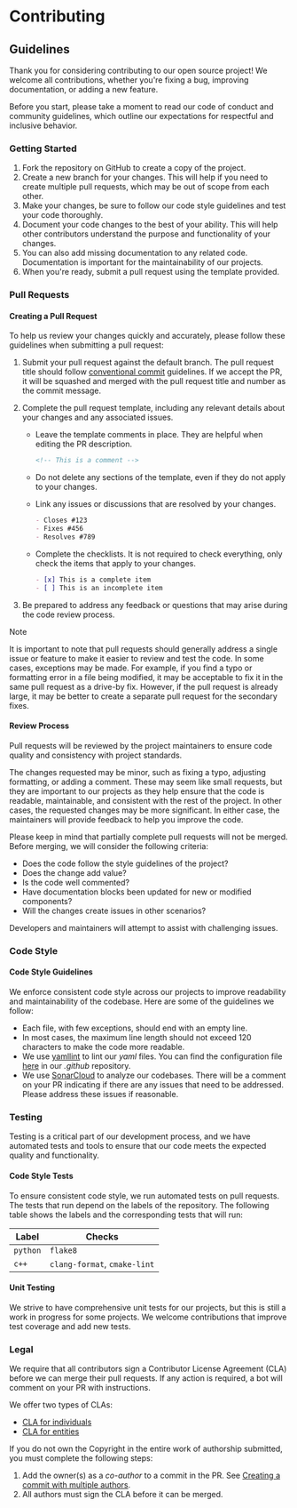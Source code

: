 # Contributing

## Guidelines
Thank you for considering contributing to our open source project! We welcome all contributions, whether you're fixing
a bug, improving documentation, or adding a new feature.

Before you start, please take a moment to read our code of conduct and community guidelines, which outline our
expectations for respectful and inclusive behavior.

### Getting Started
1. Fork the repository on GitHub to create a copy of the project.
2. Create a new branch for your changes. This will help if you need to create multiple pull requests, which may be
   out of scope from each other.
3. Make your changes, be sure to follow our code style guidelines and test your code thoroughly.
4. Document your code changes to the best of your ability. This will help other contributors understand the
   purpose and functionality of your changes.
5. You can also add missing documentation to any related code. Documentation is important for the maintainability
   of our projects.
6. When you're ready, submit a pull request using the template provided.

### Pull Requests

#### Creating a Pull Request
To help us review your changes quickly and accurately, please follow these guidelines when submitting a pull request:

1. Submit your pull request against the default branch. The pull request title should follow
   [conventional commit](https://www.conventionalcommits.org/en/v1.0.0/) guidelines. If we accept the PR, it will
   be squashed and merged with the pull request title and number as the commit message.
2. Complete the pull request template, including any relevant details about your changes and any associated issues.

   * Leave the template comments in place. They are helpful when editing the PR description.

     ```markdown
     <!-- This is a comment -->
     ```

   * Do not delete any sections of the template, even if they do not apply to your changes.
   * Link any issues or discussions that are resolved by your changes.

     ```markdown
     - Closes #123
     - Fixes #456
     - Resolves #789
     ```

   * Complete the checklists. It is not required to check everything, only check the items that apply to your changes.

     ```markdown
     - [x] This is a complete item
     - [ ] This is an incomplete item
     ```

3. Be prepared to address any feedback or questions that may arise during the code review process.

> [!NOTE]
> It is important to note that pull requests should generally address a single issue or feature to make it
> easier to review and test the code. In some cases, exceptions may be made. For example, if you find a typo or
> formatting error in a file being modified, it may be acceptable to fix it in the same pull request as a drive-by
> fix. However, if the pull request is already large, it may be better to create a separate pull request for the
> secondary fixes.

#### Review Process
Pull requests will be reviewed by the project maintainers to ensure code quality and consistency with project
standards.

The changes requested may be minor, such as fixing a typo, adjusting formatting, or adding a comment. These may seem
like small requests, but they are important to our projects as they help ensure that the code is readable,
maintainable, and consistent with the rest of the project. In other cases, the requested changes may be more
significant. In either case, the maintainers will provide feedback to help you improve the code.

Please keep in mind that partially complete pull requests will not be merged. Before merging, we will consider the
following criteria:

* Does the code follow the style guidelines of the project?
* Does the change add value?
* Is the code well commented?
* Have documentation blocks been updated for new or modified components?
* Will the changes create issues in other scenarios?

Developers and maintainers will attempt to assist with challenging issues.

### Code Style

#### Code Style Guidelines
We enforce consistent code style across our projects to improve readability and maintainability of the codebase.
Here are some of the guidelines we follow:

- Each file, with few exceptions, should end with an empty line.
- In most cases, the maximum line length should not exceed 120 characters to make the code more readable.
- We use [yamllint](https://yamllint.readthedocs.io) to lint our *yaml* files. You can find the configuration file
  [here](https://github.com/LizardByte/.github/blob/master/yamllint-config.yml) in our *.github* repository.
- We use [SonarCloud](https://sonarcloud.io/) to analyze our codebases. There will be a comment on your PR indicating
  if there are any issues that need to be addressed. Please address these issues if reasonable.

### Testing
Testing is a critical part of our development process, and we have automated tests and tools to ensure that our code
meets the expected quality and functionality.

#### Code Style Tests
To ensure consistent code style, we run automated tests on pull requests. The tests that run depend on the labels of
the repository. The following table shows the labels and the corresponding tests that will run:

| Label    | Checks                       |
|----------|------------------------------|
| `python` | `flake8`                     |
| `c++`    | `clang-format`, `cmake-lint` |

#### Unit Testing
We strive to have comprehensive unit tests for our projects, but this is still a work in progress for some projects.
We welcome contributions that improve test coverage and add new tests.

### Legal
We require that all contributors sign a Contributor License Agreement (CLA) before we can merge their pull requests.
If any action is required, a bot will comment on your PR with instructions.

We offer two types of CLAs:

* [CLA for individuals](https://github.com/lizardbyte/.github/blob/master/cla/CLA)
* [CLA for entities](https://github.com/lizardbyte/.github/blob/master/cla/CLA-entity)

If you do not own the Copyright in the entire work of authorship submitted, you must complete the following steps:

1. Add the owner(s) as a *co-author* to a commit in the PR. See
   [Creating a commit with multiple authors](https://docs.github.com/en/pull-requests/committing-changes-to-your-project/creating-and-editing-commits/creating-a-commit-with-multiple-authors).
2. All authors must sign the CLA before it can be merged.
